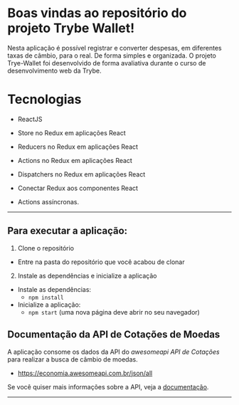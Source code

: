 # Boas vindas ao repositório do projeto Trybe Wallet!

Nesta aplicação é possível registrar e converter despesas, em diferentes taxas de câmbio, para o real. De forma simples e organizada.
O projeto Trye-Wallet foi desenvolvido de forma avaliativa durante o curso de desenvolvimento web da Trybe.

# Tecnologias

  * ReactJS

  * Store no Redux em aplicações React

  * Reducers no Redux em aplicações React

  * Actions no Redux em aplicações React

  * Dispatchers no Redux em aplicações React

  * Conectar Redux aos componentes React

  * Actions assíncronas.

---

## Para executar a aplicação:

1. Clone o repositório
  * Entre na pasta do repositório que você acabou de clonar

2. Instale as dependências e inicialize a aplicação
  * Instale as dependências:
    * `npm install`
  * Inicialize a aplicação:
    * `npm start` (uma nova página deve abrir no seu navegador)


## Documentação da API de Cotações de Moedas

A aplicação consome os dados da API do _awesomeapi API de Cotações_ para realizar a busca de câmbio de moedas.

- https://economia.awesomeapi.com.br/json/all

Se você quiser mais informações sobre a API, veja a [documentação](https://docs.awesomeapi.com.br/api-de-moedas).

---
